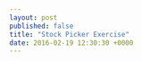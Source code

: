 ```yaml
---
layout: post
published: false
title: "Stock Picker Exercise"
date: 2016-02-19 12:30:30 +0000
---
```

